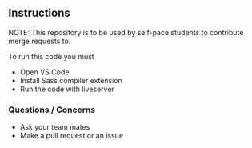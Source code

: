 ## Instructions

NOTE: This repository is to be used by self-pace students to contribute merge requests to.

To run this code you must

- Open VS Code
- Install Sass compiler extension
- Run the code with liveserver

### Questions / Concerns

- Ask your team mates
- Make a pull request or an issue
